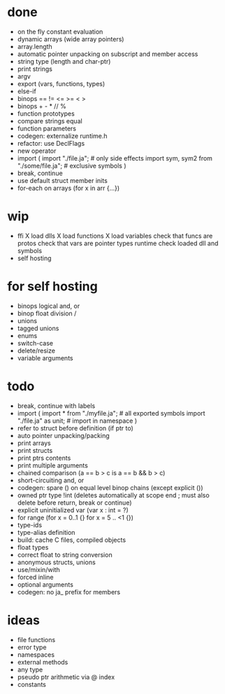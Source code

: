 # done

* on the fly constant evaluation
* dynamic arrays (wide array pointers)
* array.length
* automatic pointer unpacking on subscript and member access
* string type (length and char-ptr)
* print strings
* argv
* export (vars, functions, types)
* else-if
* binops == != <= >= < >
* binops + - * // %
* function prototypes
* compare strings equal
* function parameters
* codegen: externalize runtime.h
* refactor: use DeclFlags
* new operator
* import (
	import "./file.ja"; # only side effects
	import sym, sym2 from "./some/file.ja"; # exclusive symbols
	)
* break, continue
* use default struct member inits
* for-each on arrays (for x in arr {...})

# wip

* ffi
	X load dlls
	X load functions
	X load variables
	check that funcs are protos
	check that vars are pointer types
	runtime check loaded dll and symbols
* self hosting

# for self hosting

* binops logical and, or
* binop float division /
* unions
* tagged unions
* enums
* switch-case
* delete/resize
* variable arguments

# todo

* break, continue with labels
* import (
	import * from "./myfile.ja"; # all exported symbols
	import "./file.ja" as unit; # import in namespace
	)
* refer to struct before definition (if ptr to)
* auto pointer unpacking/packing
* print arrays
* print structs
* print ptrs contents
* print multiple arguments
* chained comparison (a == b > c  is  a == b && b > c)
* short-circuiting and, or
* codegen: spare () on equal level binop chains (except explicit ())
* owned ptr type !int (deletes automatically at scope end
	; must also delete before return, break or continue)
* explicit uninitialized var (var x : int = ?)
* for range (for x = 0..1 {} for x = 5 .. <1 {})
* type-ids
* type-alias definition
* build: cache C files, compiled objects
* float types
* correct float to string conversion
* anonymous structs, unions
* use/mixin/with
* forced inline
* optional arguments
* codegen: no ja_ prefix for members

# ideas

* file functions
* error type
* namespaces
* external methods
* any type
* pseudo ptr arithmetic via @ index
* constants
